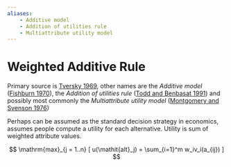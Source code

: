 ```yaml
---
aliases:
    - Additive model
    - Addition of utilities rule
    - Multiattribute utility model
---
```


# Weighted Additive Rule


Primary source is [Tversky 1969](#tversky69), other names are the *Additive model* ([Fishburn 1970](#fishburn70)), the *Addition of utilities rule* ([Todd and Benbasat 1991](#todd91)) and possibly most commonly the *Multiattribute utility model* ([Montgomery and Svenson 1976](#montgomery76))

Perhaps can be assumed as the standard decision strategy in economics, assumes people compute a utility for each alternative. Utility is sum of weighted attribute values.

$$
\mathrm{max}_{j = 1..n} [
        u(\mathit{alt}_j) = \sum_{i=1}^m w_iv_i(a_{ij})
    ]
$$